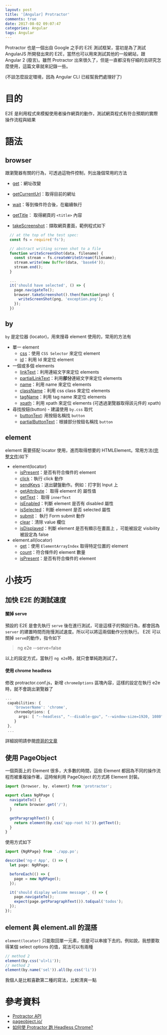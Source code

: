 ```yaml
---
layout: post
title: '[Angular] Protractor'
comments: true
date: 2017-08-02 09:07:47
categories: Angular
tags: Angular
---
```


Protractor 也是一個出自 Google 之手的 E2E 測試框架，當初是為了測試 AngularJS 所開發出來的 E2E，當然也可以用來測試其他的一般網站，跟 Angular 2 (廢言)。雖然 Protractor 出來很久了，但是一直都沒有仔細的去研究怎麼使用，這篇文章就來記錄一些。

(不談怎麼設定環境，因為 Angular CLI 已經幫我們處理好了)

<!-- more -->

#  目的

E2E 是利用程式來模擬使用者操作網頁的動作，測試網頁程式有符合預期的實際操作流程與結果



# 語法

## browser

跟瀏覽器有關的行為，可透過這物件控制，列出幾個常用的方法

* [get](http://www.protractortest.org/#/api?view=ProtractorBrowser.prototype.get)：網址改變

* [getCurrentUrl](http://www.protractortest.org/#/api?view=webdriver.WebDriver.prototype.getCurrentUrl)：取得目前的網址

* [wait](http://www.protractortest.org/#/api?view=webdriver.WebDriver.prototype.wait)：等到條件符合後，在繼續執行

* [getTitle](http://www.protractortest.org/#/api?view=webdriver.WebDriver.prototype.getTitle)： 取得網頁的 `<title>` 內容

* [takeScreenshot](http://www.protractortest.org/#/api?view=webdriver.WebDriver.prototype.takeScreenshot)：擷取網頁畫面，範例程式如下

```typescript
  // at the top of the test spec:
  const fs = require('fs');

  // abstract writing screen shot to a file
  function writeScreenShot(data, filename) {
    const stream = fs.createWriteStream(filename);
    stream.write(new Buffer(data, 'base64'));
    stream.end();
  }

  ...
  it('should have selected', () => {
    page.navigateTo();
    browser.takeScreenshot().then(function(png) {
      writeScreenShot(png, 'exception.png');
    });    
  })
```




## by

`by` 是定位器 (locator)，用來搜尋 element 使用的，常用的方法有

* 單一 element
  * [css](http://www.protractortest.org/#/api?view=webdriver.By.css)：使用 `CSS Selector` 來定位 element
  * [id](http://www.protractortest.org/#/api?view=webdriver.By.id)：利用 Id 來定位 element
* 一個或多個 elements
  * [linkText](http://www.protractortest.org/#/api?view=webdriver.By.linkText)：利用連結文字來定位 elements
  * [partialLinkText](http://www.protractortest.org/#/api?view=webdriver.By.partialLinkText)：利用**部分**連結文字來定位 elements 
  * [name](http://www.protractortest.org/#/api?view=webdriver.By.name)：利用 name 來定位 elements
  * [className](http://www.protractortest.org/#/api?view=webdriver.By.className)：利用 css class 來定位 elements
  * [tagName](http://www.protractortest.org/#/api?view=webdriver.By.tagName)：利用 tag name 來定位 elements
  * [xpath](http://www.protractortest.org/#/api?view=webdriver.By.xpath)：利用 xpath 來定位 elements (可透過瀏覽器取得該元件的 xpath)
* 尋找按鈕(button) - 建議使用 `by.css` 取代
  - [buttonText](http://www.protractortest.org/#/api?view=ProtractorBy.prototype.buttonText): 用按鈕名稱找 `button`
  - [partialButtonText](http://www.protractortest.org/#/api?view=ProtractorBy.prototype.partialButtonText)：根據部分按鈕名稱找 `button`



## element

element 需要搭配 locator 使用，進而取得想要的 HTMLElement。常用方法([完整文件](http://www.protractortest.org/#/api?view=ElementFinder))如下

* element(locator)
  * [isPresent](http://www.protractortest.org/#/api?view=ElementFinder.prototype.isPresent)：是否有符合條件的 element
  * [click](http://www.protractortest.org/#/api?view=webdriver.WebElement.prototype.click)：執行 click 動作
  * [sendKeys](http://www.protractortest.org/#/api?view=webdriver.WebElement.prototype.sendKeys)：送出鍵盤動作。例如：打字到 Input 上
  * [getAttribute](http://www.protractortest.org/#/api?view=webdriver.WebElement.prototype.getAttribute)： 取得 element 的 屬性值
  * [getText](http://www.protractortest.org/#/api?view=webdriver.WebElement.prototype.getText)： 取得 `innerText`
  * [isEnabled](http://www.protractortest.org/#/api?view=webdriver.WebElement.prototype.isEnabled)：判斷 element 是否有 disabled 屬性
  * [isSelected](http://www.protractortest.org/#/api?view=webdriver.WebElement.prototype.isSelected)：判斷 element 是否 selected 屬性
  * [submit](http://www.protractortest.org/#/api?view=webdriver.WebElement.prototype.submit)： 執行 Form submit 動作
  * [clear](http://www.protractortest.org/#/api?view=webdriver.WebElement.prototype.clear)：清除 value 欄位
  * [isDisplayed](http://www.protractortest.org/#/api?view=webdriver.WebElement.prototype.isDisplayed)：判斷 element 是否有顯示在畫面上 ，可能被設定 visibility 被設定為 false
* element.all(locator)
  - [get](http://www.protractortest.org/#/api?view=ElementArrayFinder.prototype.get)：使用 `ElementArrayIndex` 取得特定位置的 element
  - [count](http://www.protractortest.org/#/api?view=ElementArrayFinder.prototype.count)：符合條件的 element 數量
  - [isPresent](http://www.protractortest.org/#/api?view=ElementArrayFinder.prototype.isPresent)：是否有符合條件的 element



# 小技巧

## 加快 E2E 的測試速度

#### 關掉 serve

預設的 E2E 是會先執行 `serve` 後在進行測試，可是這樣子的預設行為，都會因為 `server` 的建置時間而拖慢測試速度。所以可以將這兩個動作分別執行。 E2E 可以關掉 `serve`的動作，指令如下

> ng e2e --serve=false

以上的設定方式，當執行 `ng e2e`時，就只會單純跑測試了。

#### 使用 chrome headless

修改 protractor.conf.js，新增 `chromeOptions` 區塊內容，這樣的設定在執行 e2e 時，就不會跳出瀏覽器了

```typescript
...
 capabilities: {
    'browserName': 'chrome',
    chromeOptions: {
      args: [ "--headless", "--disable-gpu", "--window-size=1920, 1080" ]
    }
 },
 ...
```

 詳細說明請參閱[燈哥的文章](http://oomusou.io/protractor/protractor-headless-chrome/)



## 使用 PageObject

一個頁面上的 Element 很多，大多數的時間，這些 Element 都因為不同的操作流程而被重複操作著，這時候利用 PageObject 的方式將 Element 封裝。

```typescript
import {browser, by, element} from 'protractor';

export class NgRPage {
  navigateTo() {
    return browser.get('/');
  }

  getParagraphText() {
    return element(by.css('app-root h1')).getText();
  }
}
```

使用方式如下

```typescript
import {NgRPage} from './app.po';

describe('ng-r App', () => {
  let page: NgRPage;

  beforeEach(() => {
    page = new NgRPage();
  });

  it('should display welcome message', () => {
    page.navigateTo();
    expect(page.getParagraphText()).toEqual('todos');
  });
});
```

##  element 與 element.all 的混搭

`element(locator)` 只能取回單一元素，但是可以串接下去的。例如說，我想要取得某個 select options 的值，寫法可以有兩種

```typescript
// method 2
element(by.css('ul>li'));  
// method 2
element(by.name('sel')).all(by.css('li'))
```

我個人是比較喜歡第二種的寫法，比較清爽一點


# 參考資料

* [Protractor API](http://www.protractortest.org/#/api)
* [pageobject.io/](http://pageobject.io/)
* [如何使 Protractor 跑 Headless Chrome?](http://oomusou.io/protractor/protractor-headless-chrome/)